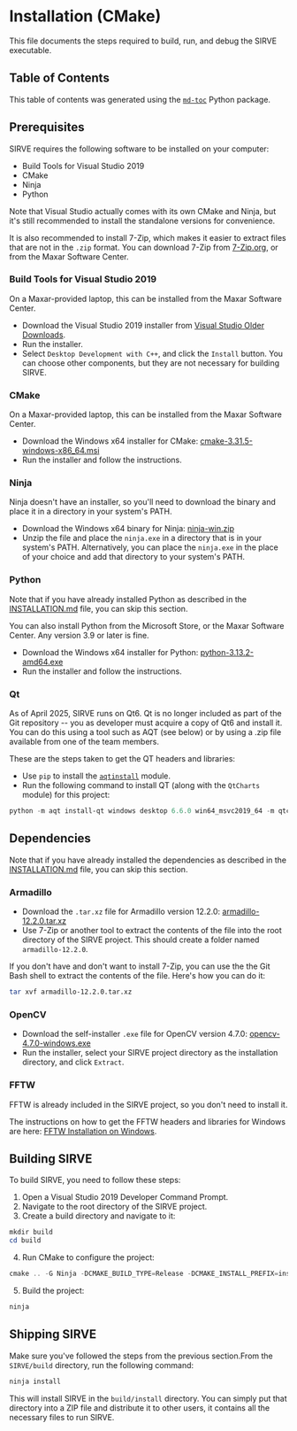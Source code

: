 # Installation (CMake)

This file documents the steps required to build, run, and debug the SIRVE executable.

## Table of Contents

<!--TOC-->
<!--TOC-->

This table of contents was generated using the [`md-toc`](https://pypi.org/project/md-toc/) Python package.

## Prerequisites

SIRVE requires the following software to be installed on your computer:

* Build Tools for Visual Studio 2019
* CMake
* Ninja
* Python

Note that Visual Studio actually comes with its own CMake and Ninja, but it's
still recommended to install the standalone versions for convenience.

It is also recommended to install 7-Zip, which makes it easier to extract files
that are not in the `.zip` format. You can download 7-Zip from
[7-Zip.org](https://www.7-zip.org/), or from the Maxar Software Center.

### Build Tools for Visual Studio 2019

On a Maxar-provided laptop, this can be installed from the Maxar Software Center.

* Download the Visual Studio 2019 installer from
  [Visual Studio Older Downloads](https://visualstudio.microsoft.com/vs/older-downloads/#visual-studio-2019-and-other-products).
* Run the installer. 
* Select `Desktop Development with C++`, and click the `Install` button. You can
  choose other components, but they are not necessary for building SIRVE.

### CMake

On a Maxar-provided laptop, this can be installed from the Maxar Software Center.

* Download the Windows x64 installer for CMake: [cmake-3.31.5-windows-x86_64.msi](https://github.com/Kitware/CMake/releases/download/v3.31.5/cmake-3.31.5-windows-x86_64.msi)
* Run the installer and follow the instructions.

### Ninja

Ninja doesn't have an installer, so you'll need to download the binary and place
it in a directory in your system's PATH.

* Download the Windows x64 binary for Ninja: [ninja-win.zip](https://github.com/ninja-build/ninja/releases/download/v1.12.1/ninja-win.zip)
* Unzip the file and place the `ninja.exe` in a directory that is in your 
  system's PATH. Alternatively, you can place the `ninja.exe` in the place 
  of your choice and add that directory to your system's PATH.

### Python

Note that if you have already installed Python as described in the
[INSTALLATION.md](INSTALLATION.md) file, you can skip this section.

You can also install Python from the Microsoft Store, or the Maxar Software 
Center. Any version 3.9 or later is fine.

* Download the Windows x64 installer for Python: [python-3.13.2-amd64.exe](https://www.python.org/ftp/python/3.13.2/python-3.13.2-amd64.exe)
* Run the installer and follow the instructions.

### Qt

As of April 2025, SIRVE runs on Qt6.  Qt is no longer included as part of the Git repository -- you as developer must acquire a copy of Qt6 and install it.  You can do this using a tool such as AQT (see below) or by using a .zip file available from one of the team members.

These are the steps taken to get the QT headers and libraries:

* Use `pip` to install the [`aqtinstall`](https://pypi.org/project/aqtinstall/) module.
* Run the following command to install QT (along with the `QtCharts` module) for
  this project:

```powershell
python -m aqt install-qt windows desktop 6.6.0 win64_msvc2019_64 -m qtcharts
```

## Dependencies

Note that if you have already installed the dependencies as described in the
[INSTALLATION.md](INSTALLATION.md) file, you can skip this section.

### Armadillo

* Download the `.tar.xz` file for Armadillo version 12.2.0:
  [armadillo-12.2.0.tar.xz](https://sourceforge.net/projects/arma/files/armadillo-12.2.0.tar.xz/download)
* Use 7-Zip or another tool to extract the contents of the file into the root
  directory of the SIRVE project. This should create a folder named
  `armadillo-12.2.0`.

If you don't have and don't want to install 7-Zip, you can use the the Git Bash
shell to extract the contents of the file. Here's how you can do it:

```bash
tar xvf armadillo-12.2.0.tar.xz
```

### OpenCV

* Download the self-installer `.exe` file for OpenCV version 4.7.0:
  [opencv-4.7.0-windows.exe](https://github.com/opencv/opencv/releases/download/4.7.0/opencv-4.7.0-windows.exe)
* Run the installer, select your SIRVE project directory as the installation
  directory, and click `Extract`.

### FFTW

FFTW is already included in the SIRVE project, so you don't need to install it.

The instructions on how to get the FFTW headers and libraries for Windows are 
here: [FFTW Installation on Windows](https://www.fftw.org/install/windows.html).

## Building SIRVE

To build SIRVE, you need to follow these steps:

1. Open a Visual Studio 2019 Developer Command Prompt.
2. Navigate to the root directory of the SIRVE project.
3. Create a build directory and navigate to it:

```powershell
mkdir build
cd build
```

4. Run CMake to configure the project:

```powershell
cmake .. -G Ninja -DCMAKE_BUILD_TYPE=Release -DCMAKE_INSTALL_PREFIX=install
```

5. Build the project:

```powershell
ninja
```

## Shipping SIRVE

Make sure you've followed the steps from the previous section.From the 
`SIRVE/build` directory, run the following command:

```powershell
ninja install
```

This will install SIRVE in the `build/install` directory. You can simply 
put that directory into a ZIP file and distribute it to other users, it contains
all the necessary files to run SIRVE.
